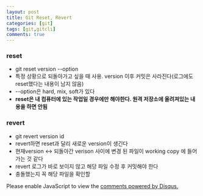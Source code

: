 ```yaml
---
layout: post
title: Git Reset, Revert
categories: [git]
tags: [git,gitcli]
comments: true
---
```

### reset
- git reset version --option
- 특정 상황으로 되돌아가고 싶을 때 사용. version 이후 커밋은 사라진다(로그에도 reset했다는 내용이 남지 않음)
- --option은 hard, mix, soft가 있다
- <b>reset은 내 컴퓨터에 있는 작업일 경우에만 해야한다. 원격 저장소에 올려져있는 내용을 하면 안됨</b>

### revert
- git revert version id
- revert하면 reset과 달리 새로운 version이 생긴다
- 현재version <-> 되돌아간 verison 사이에 변경 된 파일이 working copy 에 들어가는 것 같다
- revert 로그가 바로 보이지 않고 해당 파일 수정 후 커밋해야 한다
- 충돌했는지 꼭 해당 파일을 확인할 

<div id="disqus_thread"></div>
<script>

/**
*  RECOMMENDED CONFIGURATION VARIABLES: EDIT AND UNCOMMENT THE SECTION BELOW TO INSERT DYNAMIC VALUES FROM YOUR PLATFORM OR CMS.
*  LEARN WHY DEFINING THESE VARIABLES IS IMPORTANT: https://disqus.com/admin/universalcode/#configuration-variables*/
/*
var disqus_config = function () {
this.page.url = PAGE_URL;  // Replace PAGE_URL with your page's canonical URL variable
this.page.identifier = PAGE_IDENTIFIER; // Replace PAGE_IDENTIFIER with your page's unique identifier variable
};
*/
(function() { // DON'T EDIT BELOW THIS LINE
var d = document, s = d.createElement('script');
s.src = 'https://parkwonhui.disqus.com/embed.js';
s.setAttribute('data-timestamp', +new Date());
(d.head || d.body).appendChild(s);
})();
</script>
<noscript>Please enable JavaScript to view the <a href="https://disqus.com/?ref_noscript">comments powered by Disqus.</a></noscript>
                            